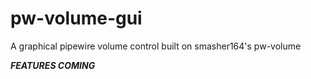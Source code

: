 # pw-volume-gui
A graphical pipewire volume control built on smasher164's pw-volume

*******FEATURES COMING*******

